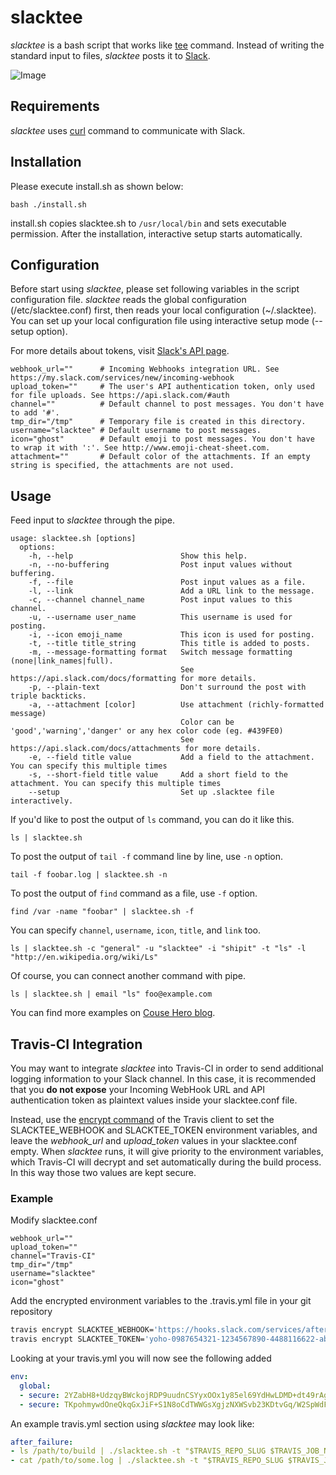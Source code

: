 # slacktee #

*slacktee* is a bash script that works like [tee](http://en.wikipedia.org/wiki/Tee_(command)) command.
Instead of writing the standard input to files, *slacktee* posts it to [Slack](https://slack.com/).

![Image](https://github.com/course-hero/slacktee/blob/slacktee-readme-images/slacktee_demo.gif)

Requirements
------------

*slacktee* uses [curl](http://curl.haxx.se/) command to communicate with Slack.

Installation
------------

Please execute install.sh as shown below:
```
bash ./install.sh
```
install.sh copies slacktee.sh to `/usr/local/bin` and sets executable permission.
After the installation, interactive setup starts automatically.

Configuration
------------

Before start using *slacktee*, please set following variables in the script configuration file.
*slacktee* reads the global configuration (/etc/slacktee.conf) first, then reads your local configuration (~/.slacktee).
You can set up your local configuration file using interactive setup mode (--setup option).

For more details about tokens, visit [Slack's API page](https://api.slack.com/).

```
webhook_url=""      # Incoming Webhooks integration URL. See https://my.slack.com/services/new/incoming-webhook
upload_token=""     # The user's API authentication token, only used for file uploads. See https://api.slack.com/#auth
channel=""          # Default channel to post messages. You don't have to add '#'.
tmp_dir="/tmp"      # Temporary file is created in this directory.
username="slacktee" # Default username to post messages.
icon="ghost"        # Default emoji to post messages. You don't have to wrap it with ':'. See http://www.emoji-cheat-sheet.com.
attachment=""       # Default color of the attachments. If an empty string is specified, the attachments are not used.
```

Usage
------------
Feed input to *slacktee* through the pipe.

```
usage: slacktee.sh [options]
  options:
    -h, --help                        Show this help.
    -n, --no-buffering                Post input values without buffering.
    -f, --file                        Post input values as a file.
    -l, --link                        Add a URL link to the message.
    -c, --channel channel_name        Post input values to this channel.
    -u, --username user_name          This username is used for posting.
    -i, --icon emoji_name             This icon is used for posting.
    -t, --title title_string          This title is added to posts.
    -m, --message-formatting format   Switch message formatting (none|link_names|full).
                                      See https://api.slack.com/docs/formatting for more details.
    -p, --plain-text                  Don't surround the post with triple backticks.
    -a, --attachment [color]          Use attachment (richly-formatted message)
                                      Color can be 'good','warning','danger' or any hex color code (eg. #439FE0)
                                      See https://api.slack.com/docs/attachments for more details.
    -e, --field title value           Add a field to the attachment. You can specify this multiple times
    -s, --short-field title value     Add a short field to the attachment. You can specify this multiple times
    --setup                           Set up .slacktee file interactively.
```

If you'd like to post the output of `ls` command, you can do it like this.
```
ls | slacktee.sh
```

To post the output of `tail -f` command line by line, use `-n` option.
```
tail -f foobar.log | slacktee.sh -n
```

To post the output of `find` command as a file, use `-f` option.
```
find /var -name "foobar" | slacktee.sh -f
```

You can specify `channel`, `username`, `icon`, `title`, and `link` too.
```
ls | slacktee.sh -c "general" -u "slacktee" -i "shipit" -t "ls" -l "http://en.wikipedia.org/wiki/Ls"
```

Of course, you can connect another command with pipe.
```
ls | slacktee.sh | email "ls" foo@example.com
```

You can find more examples on [Couse Hero blog](http://www.coursehero.com/blog/2015/04/09/why-we-built-slacktee-a-custom-slack-integration/).

Travis-CI Integration
---------------------

You may want to integrate *slacktee* into Travis-CI in order to send additional
logging information to your Slack channel. In this case, it is recommended that
you **do not expose** your Incoming WebHook URL and API authentication token as
plaintext values inside your slacktee.conf file.

Instead, use the [encrypt command](https://github.com/travis-ci/travis.rb#encrypt)
of the Travis client to set the SLACKTEE\_WEBHOOK and SLACKTEE\_TOKEN
environment variables, and leave the *webhook_url* and *upload_token* values
in your slacktee.conf empty. When *slacktee* runs, it will give priority to the
environment variables, which Travis-CI will decrypt and set automatically during
the build process. In this way those two values are kept secure.

### Example

Modify slacktee.conf
```
webhook_url=""
upload_token=""
channel="Travis-CI"
tmp_dir="/tmp"
username="slacktee"
icon="ghost"
```

Add the encrypted environment variables to the .travis.yml file in your git
repository
```bash
travis encrypt SLACKTEE_WEBHOOK='https://hooks.slack.com/services/afternoonTEE/BMP2vsT72/ohNoDontTellUs' --add
travis encrypt SLACKTEE_TOKEN='yoho-0987654321-1234567890-4488116622-abc123' --add
```

Looking at your travis.yml you will now see the following added
```yaml
env:
  global:
  - secure: 2YZabH8+UdzqyBWckojRDP9uudnCSYyxOOx1y85el69YdHwLDMD+dt49rAgIrmCWsWCWpUZ0ZRWV8vU2VFMffIhmikiqG7VoKHuN5PyY8qBwr9hq/ZI8gdwgjgfRIGtv/U89BTjMmc1g/6nJkSvMtiSUSK3Lopg0JCyuZsiyhzs=
  - secure: TKpohmywdOneQkqGxJiF+S1N8oCdTWWGsXgjzNXWSvb23KDtvGq/W2SpWdFdwEHC9Y8NymoAPYRSW8MUQoiJ7NaQ1eZQuyx6/orjHpIgqiAuHrOSaMagzpKVG6Gtb87qDgov65ZOasyex1OtPQdfFtZBX67B6IVXkRPV+IA/+UX=
```

An example travis.yml section using *slacktee* may look like:
```yaml
after_failure:
- ls /path/to/build | ./slacktee.sh -t "$TRAVIS_REPO_SLUG $TRAVIS_JOB_NUMBER build directory"
- cat /path/to/some.log | ./slacktee.sh -t "$TRAVIS_REPO_SLUG $TRAVIS_JOB_NUMBER some.log"
```
